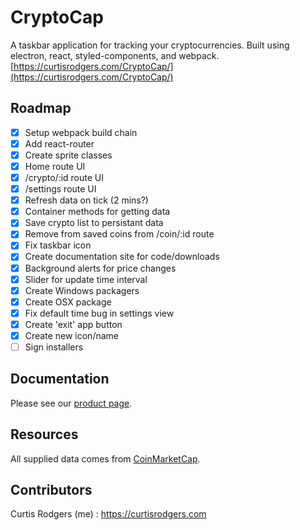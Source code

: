 # CryptoCap

A taskbar application for tracking your cryptocurrencies. Built using electron,
react, styled-components, and webpack.
[https://curtisrodgers.com/CryptoCap/](https://curtisrodgers.com/CryptoCap/)

## Roadmap

* [x] Setup webpack build chain
* [x] Add react-router
* [x] Create sprite classes
* [x] Home route UI
* [x] /crypto/:id route UI
* [x] /settings route UI
* [x] Refresh data on tick (2 mins?)
* [x] Container methods for getting data
* [x] Save crypto list to persistant data
* [x] Remove from saved coins from /coin/:id route
* [x] Fix taskbar icon
* [x] Create documentation site for code/downloads
* [x] Background alerts for price changes
* [x] Slider for update time interval
* [x] Create Windows packagers
* [x] Create OSX package
* [x] Fix default time bug in settings view
* [x] Create 'exit' app button
* [x] Create new icon/name
* [ ] Sign installers

## Documentation

Please see our [product page](https://curtisrodgers.com/CryptoCap).

## Resources

All supplied data comes from [CoinMarketCap](https://coinmarketcap.com/api/).

## Contributors

Curtis Rodgers (me) : https://curtisrodgers.com
